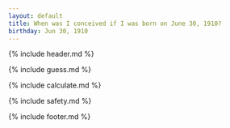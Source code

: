 ```yaml
---
layout: default
title: When was I conceived if I was born on June 30, 1910?
birthday: Jun 30, 1910
---
```


{% include header.md %}

{% include guess.md %}

{% include calculate.md %}

{% include safety.md %}

{% include footer.md %}



